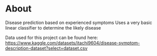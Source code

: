 # About
Disease prediction based on experienced symptoms
Uses a very basic linear classifier to determine the likely disease


Data used for this project can be found here:
https://www.kaggle.com/datasets/itachi9604/disease-symptom-description-dataset?select=dataset.csv
